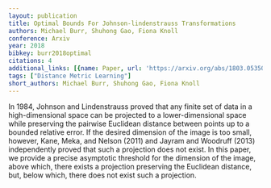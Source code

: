 ```yaml
---
layout: publication
title: Optimal Bounds For Johnson-lindenstrauss Transformations
authors: Michael Burr, Shuhong Gao, Fiona Knoll
conference: Arxiv
year: 2018
bibkey: burr2018optimal
citations: 4
additional_links: [{name: Paper, url: 'https://arxiv.org/abs/1803.05350'}]
tags: ["Distance Metric Learning"]
short_authors: Michael Burr, Shuhong Gao, Fiona Knoll
---
```

In 1984, Johnson and Lindenstrauss proved that any finite set of data in a
high-dimensional space can be projected to a lower-dimensional space while
preserving the pairwise Euclidean distance between points up to a bounded
relative error. If the desired dimension of the image is too small, however,
Kane, Meka, and Nelson (2011) and Jayram and Woodruff (2013) independently
proved that such a projection does not exist. In this paper, we provide a
precise asymptotic threshold for the dimension of the image, above which, there
exists a projection preserving the Euclidean distance, but, below which, there
does not exist such a projection.